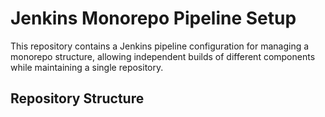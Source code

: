 # Jenkins Monorepo Pipeline Setup

This repository contains 
a Jenkins pipeline configuration for managing a monorepo structure, allowing independent builds of different components while maintaining a single repository.

## Repository Structure